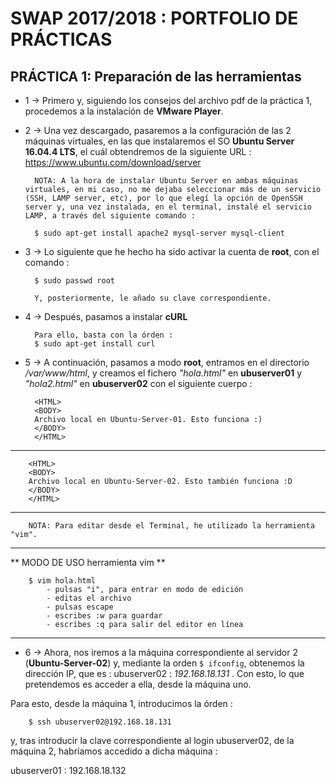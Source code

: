 # SWAP 2017/2018 : PORTFOLIO DE PRÁCTICAS


##  PRÁCTICA 1: Preparación de las herramientas

* 1 -> Primero y, siguiendo los consejos del archivo pdf de la práctica 1, procedemos a la instalación de **VMware Player**.

* 2 -> Una vez descargado, pasaremos a la configuración de las 2 máquinas virtuales, en las que instalaremos el SO **Ubuntu Server 16.04.4 LTS**, el cuál obtendremos de la siguiente URL :  
https://www.ubuntu.com/download/server

		NOTA: A la hora de instalar Ubuntu Server en ambas máquinas virtuales, en mi caso, no me dejaba seleccionar más de un servicio (SSH, LAMP server, etc), por lo que elegí la opción de OpenSSH server y, una vez instalada, en el terminal, instalé el servicio LAMP, a través del siguiente comando : 
		
		$ sudo apt-get install apache2 mysql-server mysql-client	

* 3 -> Lo siguiente que he hecho ha sido activar la cuenta de **root**, con el comando : 

		$ sudo passwd root

		Y, posteriormente, le añado su clave correspondiente.

* 4 -> Después, pasamos a instalar **cURL** 

		Para ello, basta con la órden :
		$ sudo apt-get install curl

* 5 -> A continuación, pasamos a modo **root**, entramos en el directorio _/var/www/html_, y creamos el fichero _"hola.html"_ en **ubuserver01** y _"hola2.html"_ en **ubuserver02** con el siguiente cuerpo :

		<HTML>
		<BODY>
		Archivo local en Ubuntu-Server-01. Esto funciona :)
		</BODY>
		</HTML>
___
		<HTML>
		<BODY>
		Archivo local en Ubuntu-Server-02. Esto también funciona :D
		</BODY>
		</HTML>
___

		NOTA: Para editar desde el Terminal, he utilizado la herramienta "vim".

---	
** MODO DE USO herramienta vim **	

		$ vim hola.html
			- pulsas "i", para entrar en modo de edición
			- editas el archivo
			- pulsas escape
			- escribes :w para guardar
			- escribes :q para salir del editor en línea
---
	
* 6 -> Ahora, nos iremos a la máquina correspondiente al servidor 2 (**Ubuntu-Server-02**) y, mediante la orden `$ ifconfig`, obtenemos la dirección IP, que es : ubuserver02 : _192.168.18.131_ . Con esto, lo que pretendemos es acceder a ella, desde la máquina uno.

Para esto, desde la máquina 1, introducimos la órden : 

		$ ssh ubuserver02@192.168.18.131
	
y, tras introducir la clave correspondiente al login ubuserver02, de la máquina 2, habríamos accedido a dicha máquina :


	 
ubuserver01 : 192.168.18.132
	
	